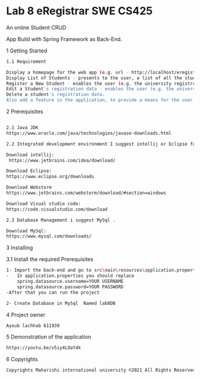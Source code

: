 # Lab 8 eRegistrar SWE CS425

An online Student CRUD

App Build with Spring Framework as Back-End.

1 Getting Started

```sh
1.1 Requirement

Display a homepage for the web app (e.g. url - http://localhost/eregistrar/home etc) which presents menu of items/links on a navigation bar.
Display List of Students - presents to the user, a list of all the students who have been registered in the university. You may display the data in an html table.
Register a New Student - enables the user (e.g. the university registrar) to add a new Student into the system, using an html form.
Edit a Student's registration data - enables the user (e.g. the university registrar) to retrieve a Student's registration data, update it and save the change(s) to into the system.
Delete a student's registration data.
Also add a feature in the application, to provide a means for the user to be able to search for Students. 


```


2 Prerequisites

```sh

2.1 Java JDK
https://www.oracle.com/java/technologies/javase-downloads.html

2.2 Integrated development environment I suggest intellij or Eclipse for backend and WebStorm Or Visual Studio Code For the front-end . 

Download intellij:
 https://www.jetbrains.com/idea/download/

Download Eclipse:
https://www.eclipse.org/downloads

Download Webstorm
https://www.jetbrains.com/webstorm/download/#section=windows

Download Visual studio code:
https://code.visualstudio.com/download

2.3 Database Management i suggest MySql . 

Download MySql:
https://www.mysql.com/downloads/

```


3 Installing



3.1 Install the required Prerequisites
```sh
1- Import the back-end and go to src\main\resources\application.properties
-   In application.properties you should replace 
    spring.datasource.username=YOUR USERNAME
    spring.datasource.password=YOUR PASSWORD
-After that you can run the project 

2- Create Database in MySql  Named lab8DB

```


4 Project owner 

```sh
Ayoub lachhab 611939

```

5 Demonstration of the application

```sh
https://youtu.be/v5iy4LOaY4k

```

6 Copyrights
```sh
Copyrights Maharishi international university ©2021 All Rights Reserved
```
